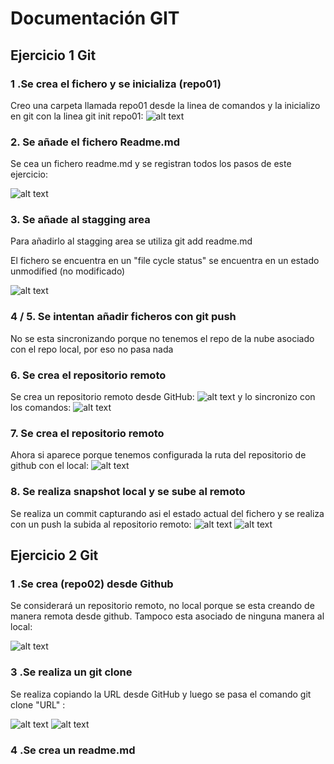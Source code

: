 # Documentación GIT
## Ejercicio 1 Git


### 1 .Se crea el fichero y se inicializa (repo01) 
Creo una carpeta llamada repo01 desde
la linea de comandos y la inicializo en 
git con la linea git init repo01:
![alt text](/imagenes/1.png)

### 2. Se añade el fichero Readme.md
Se cea un fichero readme.md y se registran todos
los pasos de este ejercicio:

![alt text](/imagenes/3.png)

### 3. Se añade al stagging area
Para añadirlo al stagging area 
se utiliza git add readme.md

El fichero se encuentra en un "file cycle status" 
se encuentra en un estado unmodified (no modificado)

![alt text](/imagenes/2.png) 

### 4 / 5. Se intentan añadir ficheros con git push
No se esta sincronizando porque no
tenemos el repo de la nube asociado con el
repo local, por eso no pasa nada

### 6. Se crea el repositorio remoto
Se crea un repositorio remoto desde
GitHub:
![alt text](/imagenes/7.png)
y lo sincronizo con los comandos:
![alt text](/imagenes/6.1.png)

### 7. Se crea el repositorio remoto
Ahora si aparece porque tenemos configurada
la ruta del repositorio de github con el local: 
![alt text](/imagenes/6.png) 

### 8. Se realiza snapshot local y se sube al remoto
Se realiza un commit capturando asi el estado
actual del fichero y se realiza con un push la subida
al repositorio remoto:
![alt text](/imagenes/8.png) 
![alt text](/imagenes/9.png) 


## Ejercicio 2 Git


### 1 .Se crea (repo02) desde Github
Se considerará un repositorio remoto, 
no local porque se esta creando de manera
remota desde github. Tampoco esta asociado de ninguna
manera al local:

![alt text](/imagenes/2.1.png) 


### 3 .Se realiza un git clone
Se realiza copiando la URL desde GitHub
y luego se pasa el comando git clone "URL" :

![alt text](/imagenes/2.2.png) 
![alt text](/imagenes/2.2.2.png) 

### 4 .Se crea un readme.md







